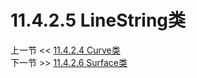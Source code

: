 # 11.4.2.5 LineString类  

上一节 << [11.4.2.4 Curve类](../04/Curve%20Class.md)  
下一节 >> [11.4.2.6 Surface类](../06/Surface%20Class.md)